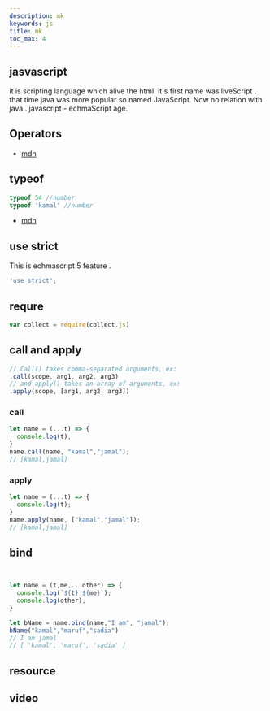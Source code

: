 ```yaml
---
description: mk
keywords: js
title: mk
toc_max: 4
---
```


## jasvascript

it is scripting language which alive  the html. it's first name was liveScript . that time java was more popular so named JavaScript. Now no relation with java . javascript - echmaScript age.


## Operators

* [mdn](https://developer.mozilla.org/en-US/docs/Web/JavaScript/Reference/Operators)

## typeof

```js
typeof 54 //number
typeof 'kamal' //number
```
* [mdn](https://developer.mozilla.org/en-US/docs/Web/JavaScript/Reference/Operators/typeof)

## use strict

This is echmascript 5 feature .

```js
'use strict';
```

## requre

```js
var collect = require(collect.js)
```

## call and apply

```js
// Call() takes comma-separated arguments, ex:
.call(scope, arg1, arg2, arg3)
// and apply() takes an array of arguments, ex:
.apply(scope, [arg1, arg2, arg3])
```

### call

```js
let name = (...t) => {
  console.log(t);
}
name.call(name, "kamal","jamal");
// [kamal,jamal]
```

### apply

```js
let name = (...t) => {
  console.log(t);
}
name.apply(name, ["kamal","jamal"]);
// [kamal,jamal]
```

## bind

```js


let name = (t,me,...other) => {
  console.log(`${t} ${me}`);
  console.log(other);
}

let bName = name.bind(name,"I am", "jamal");
bName("kamal","maruf","sadia")
// I am jamal
// [ 'kamal', 'maruf', 'sadia' ]
```
## resource


## video
